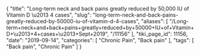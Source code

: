{
    "title": "Long-term neck and back pains greatly reduced by 50,000 IU of Vitamin D \u2013 4 cases",
    "slug": "long-term-neck-and-back-pains-greatly-reduced-by-50000-iu-of-vitamin-d-4-cases",
    "aliases": [
        "/Long-term+neck+and+back+pains+greatly+reduced+by+50000+IU+of+Vitamin+D+\u2013+4+cases+\u2013+Sept+2019",
        "/11156"
    ],
    "tiki_page_id": 11156,
    "date": "2019-09-14",
    "categories": [
        "Chronic Pain",
        "Back pain"
    ],
    "tags": [
        "Back pain",
        "Chronic Pain"
    ]
}